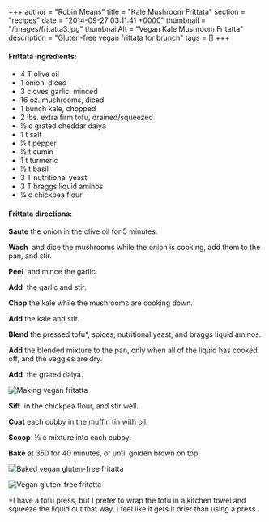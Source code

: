 +++
author = "Robin Means"
title = "Kale Mushroom Frittata"
section = "recipes"
date = "2014-09-27 03:11:41 +0000"
thumbnail = "/images/fritatta3.jpg"
thumbnailAlt = "Vegan Kale Mushroom Fritatta"
description = "Gluten-free vegan frittata for brunch"
tags = []
+++

#### Frittata ingredients:

- 4 T olive oil
- 1 onion, diced
- 3 cloves garlic, minced
- 16 oz. mushrooms, diced
- 1 bunch kale, chopped
- 2 lbs. extra firm tofu, drained/squeezed
- ½&nbsp;c grated cheddar daiya
- 1 t salt
- ¼&nbsp;t pepper
- ½&nbsp;t cumin
- 1 t turmeric
- ½&nbsp;t basil
- 3 T nutritional yeast
- 3 T braggs liquid aminos
- ¼&nbsp;c chickpea flour

#### Frittata directions:

**Saute** the onion in the olive oil for 5 minutes.

**Wash** &nbsp;and dice the mushrooms while the onion is cooking, add them to the pan, and stir.

**Peel** &nbsp;and mince the garlic.

**Add** &nbsp;the garlic and stir.

**Chop** the kale while the mushrooms are cooking down.

**Add** the kale and stir.

**Blend** the pressed tofu\*, spices, nutritional yeast, and braggs liquid aminos.

**Add** the blended mixture to the pan, only when all of the liquid has cooked off, and the veggies are dry.

**Add** &nbsp;the grated daiya.

![Making vegan fritatta](/images/fritatta1.jpg)

**Sift** &nbsp;in the chickpea flour, and stir well.

**Coat** each cubby in the muffin tin with oil.

**Scoop** &nbsp;⅓ c mixture into each cubby.

**Bake** at 350 for 40 minutes, or until golden brown on top.

![Baked vegan gluten-free fritatta](/images/fritatta2.jpg)

![Vegan gluten-free fritatta](/images/fritatta4.jpg)

\*I have a tofu press, but I prefer to wrap the tofu in a kitchen towel and squeeze the liquid out that way. I feel like it gets it drier than using a press.

